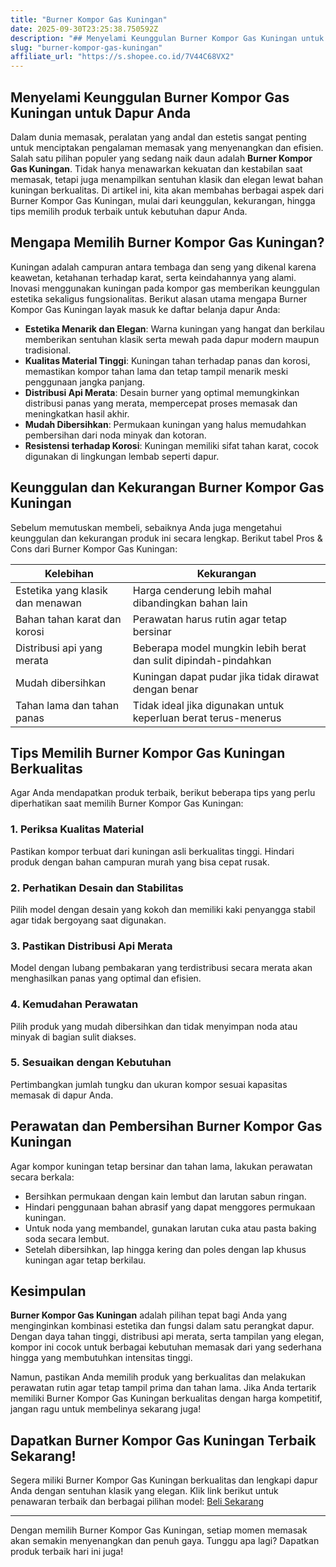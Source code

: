 ```yaml
---
title: "Burner Kompor Gas Kuningan"
date: 2025-09-30T23:25:38.750592Z
description: "## Menyelami Keunggulan Burner Kompor Gas Kuningan untuk Dapur Anda..."
slug: "burner-kompor-gas-kuningan"
affiliate_url: "https://s.shopee.co.id/7V44C68VX2"
---
```

## Menyelami Keunggulan Burner Kompor Gas Kuningan untuk Dapur Anda

Dalam dunia memasak, peralatan yang andal dan estetis sangat penting untuk menciptakan pengalaman memasak yang menyenangkan dan efisien. Salah satu pilihan populer yang sedang naik daun adalah **Burner Kompor Gas Kuningan**. Tidak hanya menawarkan kekuatan dan kestabilan saat memasak, tetapi juga menampilkan sentuhan klasik dan elegan lewat bahan kuningan berkualitas. Di artikel ini, kita akan membahas berbagai aspek dari Burner Kompor Gas Kuningan, mulai dari keunggulan, kekurangan, hingga tips memilih produk terbaik untuk kebutuhan dapur Anda.

## Mengapa Memilih Burner Kompor Gas Kuningan?

Kuningan adalah campuran antara tembaga dan seng yang dikenal karena keawetan, ketahanan terhadap karat, serta keindahannya yang alami. Inovasi menggunakan kuningan pada kompor gas memberikan keunggulan estetika sekaligus fungsionalitas. Berikut alasan utama mengapa Burner Kompor Gas Kuningan layak masuk ke daftar belanja dapur Anda:

- **Estetika Menarik dan Elegan**: Warna kuningan yang hangat dan berkilau memberikan sentuhan klasik serta mewah pada dapur modern maupun tradisional.
- **Kualitas Material Tinggi**: Kuningan tahan terhadap panas dan korosi, memastikan kompor tahan lama dan tetap tampil menarik meski penggunaan jangka panjang.
- **Distribusi Api Merata**: Desain burner yang optimal memungkinkan distribusi panas yang merata, mempercepat proses memasak dan meningkatkan hasil akhir.
- **Mudah Dibersihkan**: Permukaan kuningan yang halus memudahkan pembersihan dari noda minyak dan kotoran.
- **Resistensi terhadap Korosi**: Kuningan memiliki sifat tahan karat, cocok digunakan di lingkungan lembab seperti dapur.

## Keunggulan dan Kekurangan Burner Kompor Gas Kuningan

Sebelum memutuskan membeli, sebaiknya Anda juga mengetahui keunggulan dan kekurangan produk ini secara lengkap. Berikut tabel Pros & Cons dari Burner Kompor Gas Kuningan:

| Kelebihan                               | Kekurangan                                |
|-----------------------------------------|-------------------------------------------|
| Estetika yang klasik dan menawan     | Harga cenderung lebih mahal dibandingkan bahan lain |
| Bahan tahan karat dan korosi          | Perawatan harus rutin agar tetap bersinar |
| Distribusi api yang merata            | Beberapa model mungkin lebih berat dan sulit dipindah-pindahkan |
| Mudah dibersihkan                     | Kuningan dapat pudar jika tidak dirawat dengan benar |
| Tahan lama dan tahan panas            | Tidak ideal jika digunakan untuk keperluan berat terus-menerus |

## Tips Memilih Burner Kompor Gas Kuningan Berkualitas

Agar Anda mendapatkan produk terbaik, berikut beberapa tips yang perlu diperhatikan saat memilih Burner Kompor Gas Kuningan:

### 1. Periksa Kualitas Material
Pastikan kompor terbuat dari kuningan asli berkualitas tinggi. Hindari produk dengan bahan campuran murah yang bisa cepat rusak.

### 2. Perhatikan Desain dan Stabilitas
Pilih model dengan desain yang kokoh dan memiliki kaki penyangga stabil agar tidak bergoyang saat digunakan.

### 3. Pastikan Distribusi Api Merata
Model dengan lubang pembakaran yang terdistribusi secara merata akan menghasilkan panas yang optimal dan efisien.

### 4. Kemudahan Perawatan
Pilih produk yang mudah dibersihkan dan tidak menyimpan noda atau minyak di bagian sulit diakses.

### 5. Sesuaikan dengan Kebutuhan
Pertimbangkan jumlah tungku dan ukuran kompor sesuai kapasitas memasak di dapur Anda.

## Perawatan dan Pembersihan Burner Kompor Gas Kuningan

Agar kompor kuningan tetap bersinar dan tahan lama, lakukan perawatan secara berkala:

- Bersihkan permukaan dengan kain lembut dan larutan sabun ringan.
- Hindari penggunaan bahan abrasif yang dapat menggores permukaan kuningan.
- Untuk noda yang membandel, gunakan larutan cuka atau pasta baking soda secara lembut.
- Setelah dibersihkan, lap hingga kering dan poles dengan lap khusus kuningan agar tetap berkilau.

## Kesimpulan

**Burner Kompor Gas Kuningan** adalah pilihan tepat bagi Anda yang menginginkan kombinasi estetika dan fungsi dalam satu perangkat dapur. Dengan daya tahan tinggi, distribusi api merata, serta tampilan yang elegan, kompor ini cocok untuk berbagai kebutuhan memasak dari yang sederhana hingga yang membutuhkan intensitas tinggi.

Namun, pastikan Anda memilih produk yang berkualitas dan melakukan perawatan rutin agar tetap tampil prima dan tahan lama. Jika Anda tertarik memiliki Burner Kompor Gas Kuningan berkualitas dengan harga kompetitif, jangan ragu untuk membelinya sekarang juga!

## Dapatkan Burner Kompor Gas Kuningan Terbaik Sekarang!

Segera miliki Burner Kompor Gas Kuningan berkualitas dan lengkapi dapur Anda dengan sentuhan klasik yang elegan. Klik link berikut untuk penawaran terbaik dan berbagai pilihan model: [Beli Sekarang](https://s.shopee.co.id/7V44C68VX2)

---

Dengan memilih Burner Kompor Gas Kuningan, setiap momen memasak akan semakin menyenangkan dan penuh gaya. Tunggu apa lagi? Dapatkan produk terbaik hari ini juga!